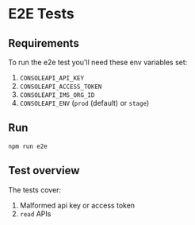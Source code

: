 # E2E Tests

## Requirements

To run the e2e test you'll need these env variables set:
  1. `CONSOLEAPI_API_KEY`
  2. `CONSOLEAPI_ACCESS_TOKEN`
  3. `CONSOLEAPI_IMS_ORG_ID`
  3. `CONSOLEAPI_ENV` (`prod` (default) or `stage`)

## Run

`npm run e2e`

## Test overview

The tests cover:

1. Malformed api key or access token
2. `read` APIs

